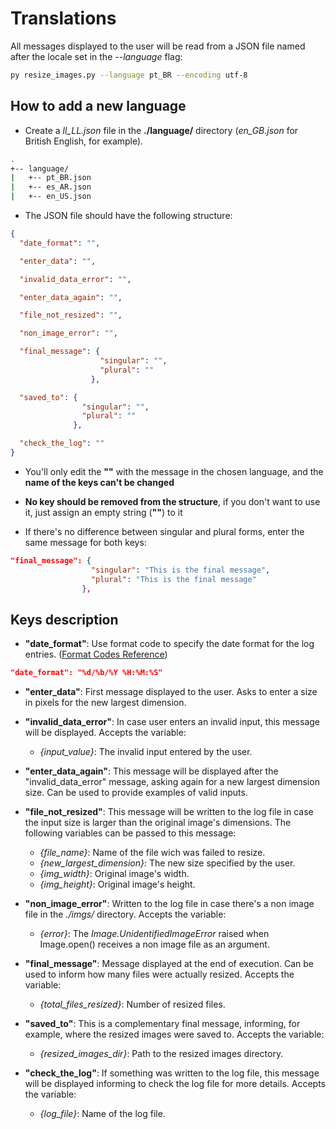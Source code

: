 # Translations

All messages displayed to the user will be read from a JSON file named after the locale set in the *--language* flag:

```bash
py resize_images.py --language pt_BR --encoding utf-8
```
## How to add a new language

- Create a *ll_LL.json* file in the **./language/** directory (*en_GB.json* for British English, for example).

```bash
.
+-- language/
|   +-- pt_BR.json
|   +-- es_AR.json
|   +-- en_US.json

```

- The JSON file should have the following structure:

```json
{
  "date_format": "",

  "enter_data": "",

  "invalid_data_error": "",

  "enter_data_again": "",

  "file_not_resized": "",

  "non_image_error": "",

  "final_message": {
                    "singular": "",
                    "plural": ""
                  },

  "saved_to": {
                "singular": "",
                "plural": ""
              },

  "check_the_log": ""
}

```

- You'll only edit the **""** with the message in the chosen language, and the **name of the keys can't be changed**

- **No key should be removed from the structure**, if you don't want to use it, just assign an empty string (**""**) to it

- If there's no difference between singular and plural forms, enter the same message for both keys:
```json
"final_message": {
                  "singular": "This is the final message",
                  "plural": "This is the final message"
                },
```

## Keys description

- **"date_format"**: Use format code to specify the date format for the log entries. ([Format Codes Reference](https://www.w3schools.com/python/gloss_python_date_format_codes.asp))
```json
"date_format": "%d/%b/%Y %H:%M:%S"
```

- **"enter_data"**: First message displayed to the user. Asks to enter a size in pixels for the new largest dimension.

- **"invalid_data_error"**: In case user enters an invalid input, this message will be displayed. Accepts the variable:

  - *{input_value}*: The invalid input entered by the user.


- **"enter_data_again"**: This message will be displayed after the "invalid_data_error" message, asking again for a new largest dimension size. Can be used to provide examples of valid inputs.

- **"file_not_resized"**: This message will be written to the log file in case the input size is larger than the original image's dimensions. The following variables can be passed to this message:

  - *{file_name}*: Name of the file wich was failed to resize.
  - *{new_largest_dimension}*: The new size specified by the user.
  - *{img_width}*: Original image's width.
  - *{img_height}*: Original image's height.


- **"non_image_error"**: Written to the log file in case there's a non image file in the *./imgs/* directory. Accepts the variable:

  - *{error}*: The *Image.UnidentifiedImageError* raised when Image.open() receives a non image file as an argument.


- **"final_message"**: Message displayed at the end of execution. Can be used to inform how many files were actually resized. Accepts the variable:

  - *{total_files_resized}*: Number of resized files.


- **"saved_to"**: This is a complementary final message, informing, for example, where the resized images were saved to. Accepts the variable:

  - *{resized_images_dir}*: Path to the resized images directory.


- **"check_the_log"**: If something was written to the log file, this message will be displayed informing to check the log file for more details. Accepts the variable:

  - *{log_file}*: Name of the log file.
